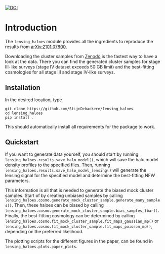 [![DOI](https://zenodo.org/badge/DOI/10.5281/zenodo.4469437.svg)](https://doi.org/10.5281/zenodo.4469437)

# Introduction
The `lensing_haloes` module provides all the ingredients to reproduce the results from [arXiv:2101.07800](https://arxiv.org/abs/2101.07800).

Downloading the cluster samples from
[Zenodo](https://zenodo.org/record/4469437) is the fastest way to have
a look at the data. There you can find the generated cluster samples
for stage III-like surveys (stage IV dataset exceeds 50 GB limit) and
the best-fitting cosmologies for all stage III and stage IV-like
surveys.

## Installation
In the desired location, type
```
git clone https://github.com/StijnDebackere/lensing_haloes
cd lensing_haloes
pip install .
```

This should automatically install all requirements for the package to
work.

## Quickstart

If you want to generate data yourself, you should start by running
`lensing_haloes.results.save_halo_model()`, which will save the halo
model density profiles to the specified files. Then, running
`lensing_haloes.results.save_halo_model_lensing()` will generate the
lensing signal for the specified model and determine the best-fitting
NFW parameters.

This information is all that is needed to generate the biased mock
cluster samples. Start of by creating unbiased samples by calling
`lensing_haloes.cosmo.generate_mock_cluster_sample.generate_many_samples()`.
Then, these haloes can be biased by calling
`lensing_haloes.cosmo.generate_mock_cluster_sample.bias_samples_fbar()`.
Finally, the best-fitting cosmology can be determined by calling
`lensing_haloes.cosmo.fit_mock_cluster_sample.fit_maps_gaussian_mp()`
or
`lensing_haloes.cosmo.fit_mock_cluster_sample.fit_maps_poisson_mp()`,
depending on the preferred likelihood.

The plotting scripts for the different figures in the paper, can be
found in `lensing_haloes.plots.paper_plots`.
